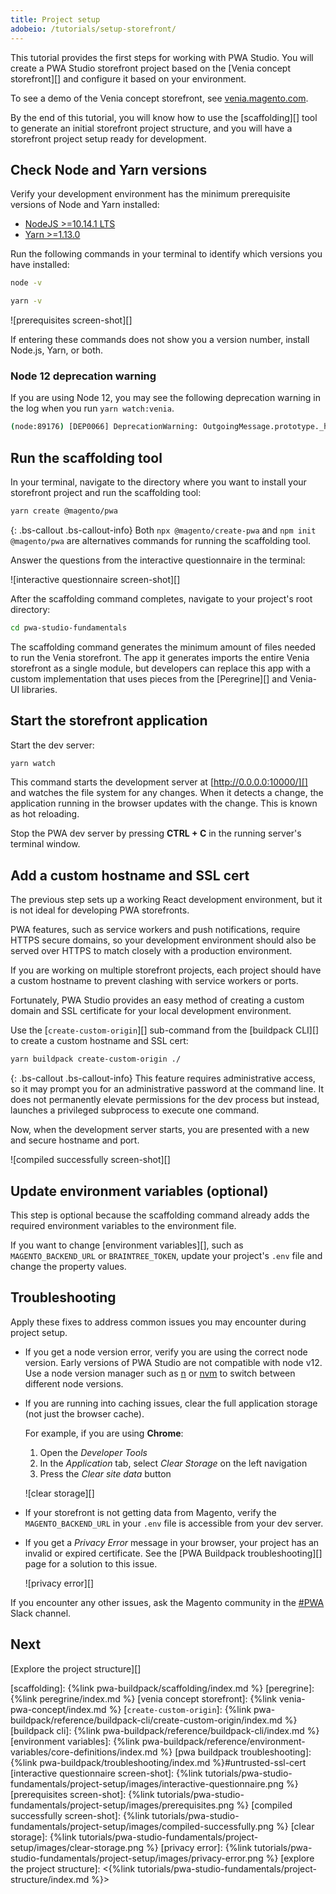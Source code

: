 ```yaml
---
title: Project setup
adobeio: /tutorials/setup-storefront/
---
```


This tutorial provides the first steps for working with PWA Studio.
You will create a PWA Studio storefront project based on the [Venia concept storefront][] and configure it based on your environment.

To see a demo of the Venia concept storefront, see [venia.magento.com][].

By the end of this tutorial, you will know how to use the [scaffolding][] tool to generate an initial storefront project structure,
and you will have a storefront project setup ready for development.

## Check Node and Yarn versions

Verify your development environment has the minimum prerequisite versions of Node and Yarn installed:

-   [NodeJS >=10.14.1 LTS](https://nodejs.org/en/)
-   [Yarn >=1.13.0](https://yarnpkg.com)

Run the following commands in your terminal to identify which versions you have installed:

```bash
node -v
```

```bash
yarn -v
```

![prerequisites screen-shot][]

If entering these commands does not show you a version number, install Node.js, Yarn, or both.

### Node 12 deprecation warning

If you are using Node 12, you may see the following deprecation warning in the log when you run `yarn watch:venia`.

```sh
(node:89176) [DEP0066] DeprecationWarning: OutgoingMessage.prototype._headers is deprecated
```

## Run the scaffolding tool

In your terminal, navigate to the directory where you want to install your storefront project and run the scaffolding tool:

```bash
yarn create @magento/pwa
```

{: .bs-callout .bs-callout-info}
Both `npx @magento/create-pwa` and `npm init @magento/pwa` are alternatives commands for running the scaffolding tool.

Answer the questions from the interactive questionnaire in the terminal:

![interactive questionnaire screen-shot][]

After the scaffolding command completes, navigate to your project's root directory:

```bash
cd pwa-studio-fundamentals
```

The scaffolding command generates the minimum amount of files needed to run the Venia storefront.
The app it generates imports the entire Venia storefront as a single module, but
developers can replace this app with a custom implementation that uses pieces from the [Peregrine][] and Venia-UI libraries.

## Start the storefront application

Start the dev server:

```bash
yarn watch
```

This command starts the development server at [http://0.0.0.0:10000/][] and watches the file system for any changes.
When it detects a change, the application running in the browser updates with the change.
This is known as hot reloading.

Stop the PWA dev server by pressing **CTRL + C** in the running server's terminal window.

## Add a custom hostname and SSL cert

The previous step sets up a working React development environment, but
it is not ideal for developing PWA storefronts.

PWA features, such as service workers and push notifications, require HTTPS secure domains, so
your development environment should also be served over HTTPS to match closely with a production environment.

If you are working on multiple storefront projects, each project should have a custom hostname to prevent clashing with service workers or ports.

Fortunately, PWA Studio provides an easy method of creating a custom domain and SSL certificate for your local development environment.

Use the [`create-custom-origin`][] sub-command from the [buildpack CLI][] to create a custom hostname and SSL cert:

```bash
yarn buildpack create-custom-origin ./
```

{: .bs-callout .bs-callout-info}
This feature requires administrative access, so it may prompt you for an administrative password at the command line.
It does not permanently elevate permissions for the dev process but instead, launches a privileged subprocess to execute one command.

Now, when the development server starts, you are presented with a new and secure hostname and port.

![compiled successfully screen-shot][]

## Update environment variables (optional)

This step is optional because the scaffolding command already adds the required environment variables to the environment file.

If you want to change [environment variables][], such as `MAGENTO_BACKEND_URL` or `BRAINTREE_TOKEN`, update your project's `.env` file and change the property values.

## Troubleshooting

Apply these fixes to address common issues you may encounter during project setup.

-   If you get a node version error, verify you are using the correct node version.
    Early versions of PWA Studio are not compatible with node v12.
    Use a node version manager such as [n][] or [nvm][] to switch between different node versions.

-   If you are running into caching issues, clear the full application storage (not just the browser cache).

    For example, if you are using **Chrome**:

    1.  Open the _Developer Tools_
    2.  In the _Application_ tab, select _Clear Storage_ on the left navigation
    3.  Press the _Clear site data_ button

    ![clear storage][]

-   If your storefront is not getting data from Magento, verify the `MAGENTO_BACKEND_URL` in your `.env` file is accessible from your dev server.

-   If you get a _Privacy Error_ message in your browser, your project has an invalid or expired certificate.
    See the [PWA Buildpack troubleshooting][] page for a solution to this issue.

    ![privacy error][]

If you encounter any other issues, ask the Magento community in the [#PWA][] Slack channel.

## Next

[Explore the project structure][]

[scaffolding]: {%link pwa-buildpack/scaffolding/index.md %}
[peregrine]: {%link peregrine/index.md %}
[venia concept storefront]: {%link venia-pwa-concept/index.md %}
[`create-custom-origin`]: {%link pwa-buildpack/reference/buildpack-cli/create-custom-origin/index.md %}
[buildpack cli]: {%link pwa-buildpack/reference/buildpack-cli/index.md %}
[environment variables]: {%link pwa-buildpack/reference/environment-variables/core-definitions/index.md %}
[pwa buildpack troubleshooting]: {%link pwa-buildpack/troubleshooting/index.md %}#untrusted-ssl-cert
[interactive questionnaire screen-shot]: {%link tutorials/pwa-studio-fundamentals/project-setup/images/interactive-questionnaire.png %}
[prerequisites screen-shot]: {%link tutorials/pwa-studio-fundamentals/project-setup/images/prerequisites.png %}
[compiled successfully screen-shot]: {%link tutorials/pwa-studio-fundamentals/project-setup/images/compiled-successfully.png %}
[clear storage]: {%link tutorials/pwa-studio-fundamentals/project-setup/images/clear-storage.png %}
[privacy error]: {%link tutorials/pwa-studio-fundamentals/project-setup/images/privacy-error.png %}
[explore the project structure]: <{%link tutorials/pwa-studio-fundamentals/project-structure/index.md %}>

[venia.magento.com]: http://venia.magento.com/
[n]: https://github.com/tj/n
[nvm]: https://github.com/nvm-sh/nvm/
[#pwa]: https://magentocommeng.slack.com/messages/C71HNKYS2
[http://0.0.0.0:10000/]: http://0.0.0.0:10000/
